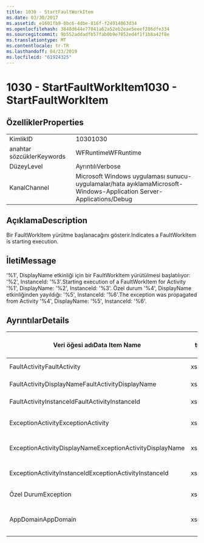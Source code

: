 ```yaml
---
title: 1030 - StartFaultWorkItem
ms.date: 03/30/2017
ms.assetid: e1601fb9-0bc6-4dbe-816f-f24914063d34
ms.openlocfilehash: 3848d644e77041a62a52eb2eae5eeef286dfe334
ms.sourcegitcommit: 9b552addadfb57fab0b9e7852ed4f1f1b8a42f8e
ms.translationtype: MT
ms.contentlocale: tr-TR
ms.lasthandoff: 04/23/2019
ms.locfileid: "61924325"
---
```

# <a name="1030---startfaultworkitem"></a><span data-ttu-id="8c5aa-102">1030 - StartFaultWorkItem</span><span class="sxs-lookup"><span data-stu-id="8c5aa-102">1030 - StartFaultWorkItem</span></span>
## <a name="properties"></a><span data-ttu-id="8c5aa-103">Özellikler</span><span class="sxs-lookup"><span data-stu-id="8c5aa-103">Properties</span></span>  
  
|||  
|-|-|  
|<span data-ttu-id="8c5aa-104">Kimlik</span><span class="sxs-lookup"><span data-stu-id="8c5aa-104">ID</span></span>|<span data-ttu-id="8c5aa-105">1030</span><span class="sxs-lookup"><span data-stu-id="8c5aa-105">1030</span></span>|  
|<span data-ttu-id="8c5aa-106">anahtar sözcükler</span><span class="sxs-lookup"><span data-stu-id="8c5aa-106">Keywords</span></span>|<span data-ttu-id="8c5aa-107">WFRuntime</span><span class="sxs-lookup"><span data-stu-id="8c5aa-107">WFRuntime</span></span>|  
|<span data-ttu-id="8c5aa-108">Düzey</span><span class="sxs-lookup"><span data-stu-id="8c5aa-108">Level</span></span>|<span data-ttu-id="8c5aa-109">Ayrıntılı</span><span class="sxs-lookup"><span data-stu-id="8c5aa-109">Verbose</span></span>|  
|<span data-ttu-id="8c5aa-110">Kanal</span><span class="sxs-lookup"><span data-stu-id="8c5aa-110">Channel</span></span>|<span data-ttu-id="8c5aa-111">Microsoft Windows uygulaması sunucu-uygulamalar/hata ayıklama</span><span class="sxs-lookup"><span data-stu-id="8c5aa-111">Microsoft-Windows-Application Server-Applications/Debug</span></span>|  
  
## <a name="description"></a><span data-ttu-id="8c5aa-112">Açıklama</span><span class="sxs-lookup"><span data-stu-id="8c5aa-112">Description</span></span>  
 <span data-ttu-id="8c5aa-113">Bir FaultWorkItem yürütme başlanacağını gösterir.</span><span class="sxs-lookup"><span data-stu-id="8c5aa-113">Indicates a FaultWorkItem is starting execution.</span></span>  
  
## <a name="message"></a><span data-ttu-id="8c5aa-114">İleti</span><span class="sxs-lookup"><span data-stu-id="8c5aa-114">Message</span></span>  
 <span data-ttu-id="8c5aa-115">'%1', DisplayName etkinliği için bir FaultWorkItem yürütülmesi başlatılıyor: '%2', InstanceId: '%3'.</span><span class="sxs-lookup"><span data-stu-id="8c5aa-115">Starting execution of a FaultWorkItem for Activity '%1', DisplayName: '%2', InstanceId: '%3'.</span></span>  <span data-ttu-id="8c5aa-116">Özel durum '%4', DisplayName etkinliğinden yayıldığı: '%5', InstanceId: '%6'.</span><span class="sxs-lookup"><span data-stu-id="8c5aa-116">The exception was propagated from Activity '%4', DisplayName: '%5', InstanceId: '%6'.</span></span>  
  
## <a name="details"></a><span data-ttu-id="8c5aa-117">Ayrıntılar</span><span class="sxs-lookup"><span data-stu-id="8c5aa-117">Details</span></span>  
  
|<span data-ttu-id="8c5aa-118">Veri öğesi adı</span><span class="sxs-lookup"><span data-stu-id="8c5aa-118">Data Item Name</span></span>|<span data-ttu-id="8c5aa-119">Veri öğesi türü</span><span class="sxs-lookup"><span data-stu-id="8c5aa-119">Data Item Type</span></span>|<span data-ttu-id="8c5aa-120">Açıklama</span><span class="sxs-lookup"><span data-stu-id="8c5aa-120">Description</span></span>|  
|--------------------|--------------------|-----------------|  
|<span data-ttu-id="8c5aa-121">FaultActivity</span><span class="sxs-lookup"><span data-stu-id="8c5aa-121">FaultActivity</span></span>|<span data-ttu-id="8c5aa-122">xs:string</span><span class="sxs-lookup"><span data-stu-id="8c5aa-122">xs:string</span></span>|<span data-ttu-id="8c5aa-123">Hata etkinlik türü adı.</span><span class="sxs-lookup"><span data-stu-id="8c5aa-123">The type name of the fault activity.</span></span>|  
|<span data-ttu-id="8c5aa-124">FaultActivityDisplayName</span><span class="sxs-lookup"><span data-stu-id="8c5aa-124">FaultActivityDisplayName</span></span>|<span data-ttu-id="8c5aa-125">xs:string</span><span class="sxs-lookup"><span data-stu-id="8c5aa-125">xs:string</span></span>|<span data-ttu-id="8c5aa-126">Hata etkinliğin görünen adı.</span><span class="sxs-lookup"><span data-stu-id="8c5aa-126">The display name of the fault activity.</span></span>|  
|<span data-ttu-id="8c5aa-127">FaultActivityInstanceId</span><span class="sxs-lookup"><span data-stu-id="8c5aa-127">FaultActivityInstanceId</span></span>|<span data-ttu-id="8c5aa-128">xs:string</span><span class="sxs-lookup"><span data-stu-id="8c5aa-128">xs:string</span></span>|<span data-ttu-id="8c5aa-129">Hata etkinliği örneği kimliği.</span><span class="sxs-lookup"><span data-stu-id="8c5aa-129">The instance id of the fault activity.</span></span>|  
|<span data-ttu-id="8c5aa-130">ExceptionActivity</span><span class="sxs-lookup"><span data-stu-id="8c5aa-130">ExceptionActivity</span></span>|<span data-ttu-id="8c5aa-131">xs:string</span><span class="sxs-lookup"><span data-stu-id="8c5aa-131">xs:string</span></span>|<span data-ttu-id="8c5aa-132">Özel durum oluşturdu etkinlik türü adı.</span><span class="sxs-lookup"><span data-stu-id="8c5aa-132">The type name of the activity that threw the exception.</span></span>|  
|<span data-ttu-id="8c5aa-133">ExceptionActivityDisplayName</span><span class="sxs-lookup"><span data-stu-id="8c5aa-133">ExceptionActivityDisplayName</span></span>|<span data-ttu-id="8c5aa-134">xs:string</span><span class="sxs-lookup"><span data-stu-id="8c5aa-134">xs:string</span></span>|<span data-ttu-id="8c5aa-135">Özel durum oluşturan etkinliğin görünen adı.</span><span class="sxs-lookup"><span data-stu-id="8c5aa-135">The display name of the activity that threw the exception.</span></span>|  
|<span data-ttu-id="8c5aa-136">ExceptionActivityInstanceId</span><span class="sxs-lookup"><span data-stu-id="8c5aa-136">ExceptionActivityInstanceId</span></span>|<span data-ttu-id="8c5aa-137">xs:string</span><span class="sxs-lookup"><span data-stu-id="8c5aa-137">xs:string</span></span>|<span data-ttu-id="8c5aa-138">Örnek kimliği etkinliğin özel durum oluşturdu.</span><span class="sxs-lookup"><span data-stu-id="8c5aa-138">The instance id of the activity that threw the exception.</span></span>|  
|<span data-ttu-id="8c5aa-139">Özel Durum</span><span class="sxs-lookup"><span data-stu-id="8c5aa-139">Exception</span></span>|<span data-ttu-id="8c5aa-140">xs:string</span><span class="sxs-lookup"><span data-stu-id="8c5aa-140">xs:string</span></span>|<span data-ttu-id="8c5aa-141">Özel durum için özel durum ayrıntıları</span><span class="sxs-lookup"><span data-stu-id="8c5aa-141">The exception details for the exception</span></span>|  
|<span data-ttu-id="8c5aa-142">AppDomain</span><span class="sxs-lookup"><span data-stu-id="8c5aa-142">AppDomain</span></span>|<span data-ttu-id="8c5aa-143">xs:string</span><span class="sxs-lookup"><span data-stu-id="8c5aa-143">xs:string</span></span>|<span data-ttu-id="8c5aa-144">AppDomain.CurrentDomain.FriendlyName tarafından döndürülen dize.</span><span class="sxs-lookup"><span data-stu-id="8c5aa-144">The string returned by AppDomain.CurrentDomain.FriendlyName.</span></span>|
